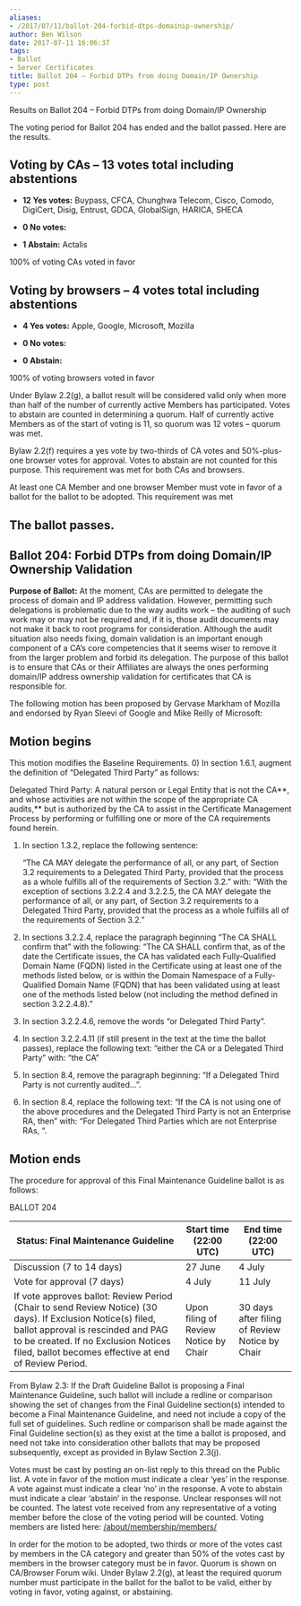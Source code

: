 ```yaml
---
aliases:
- /2017/07/11/ballot-204-forbid-dtps-domainip-ownership/
author: Ben Wilson
date: 2017-07-11 16:06:37
tags:
- Ballot
- Server Certificates
title: Ballot 204 – Forbid DTPs from doing Domain/IP Ownership
type: post
---
```


Results on Ballot 204 – Forbid DTPs from doing Domain/IP Ownership

The voting period for Ballot 204 has ended and the ballot passed. Here are the results.

## Voting by CAs – 13 votes total including abstentions

- **12 Yes votes:** Buypass, CFCA, Chunghwa Telecom, Cisco, Comodo, DigiCert, Disig, Entrust, GDCA, GlobalSign, HARICA, SHECA

- **0 No votes:**

- **1 Abstain:** Actalis

100% of voting CAs voted in favor

## Voting by browsers – 4 votes total including abstentions

- **4 Yes votes:** Apple, Google, Microsoft, Mozilla

- **0 No votes:**

- **0 Abstain:**

100% of voting browsers voted in favor

Under Bylaw 2.2(g), a ballot result will be considered valid only when more than half of the number of currently active Members has participated. Votes to abstain are counted in determining a quorum. Half of currently active Members as of the start of voting is 11, so quorum was 12 votes – quorum was met.

Bylaw 2.2(f) requires a yes vote by two-thirds of CA votes and 50%-plus-one browser votes for approval. Votes to abstain are not counted for this purpose. This requirement was met for both CAs and browsers.

At least one CA Member and one browser Member must vote in favor of a ballot for the ballot to be adopted. This requirement was met

## The ballot passes.

## Ballot 204: Forbid DTPs from doing Domain/IP Ownership Validation

**Purpose of Ballot:** At the moment, CAs are permitted to delegate the process of domain and IP address validation. However, permitting such delegations is problematic due to the way audits work – the auditing of such work may or may not be required and, if it is, those audit documents may not make it back to root programs for consideration. Although the audit situation also needs fixing, domain validation is an important enough component of a CA’s core competencies that it seems wiser to remove it from the larger problem and forbid its delegation. The purpose of this ballot is to ensure that CAs or their Affiliates are always the ones performing domain/IP address ownership validation for certificates that CA is responsible for.

The following motion has been proposed by Gervase Markham of Mozilla and endorsed by Ryan Sleevi of Google and Mike Reilly of Microsoft:

## Motion begins

This motion modifies the Baseline Requirements. 0) In section 1.6.1, augment the definition of “Delegated Third Party” as follows:

Delegated Third Party: A natural person or Legal Entity that is not the CA\*\*, and whose activities are not within the scope of the appropriate CA audits,\*\* but is authorized by the CA to assist in the Certificate Management Process by performing or fulfilling one or more of the CA requirements found herein.

1. In section 1.3.2, replace the following sentence:

    “The CA MAY delegate the performance of all, or any part, of Section 3.2 requirements to a Delegated Third Party, provided that the process as a whole fulfills all of the requirements of Section 3.2.” with: “With the exception of sections 3.2.2.4 and 3.2.2.5, the CA MAY delegate the performance of all, or any part, of Section 3.2 requirements to a Delegated Third Party, provided that the process as a whole fulfills all of the requirements of Section 3.2.”

1. In sections 3.2.2.4, replace the paragraph beginning “The CA SHALL confirm that” with the following: “The CA SHALL confirm that, as of the date the Certificate issues, the CA has validated each Fully‐Qualified Domain Name (FQDN) listed in the Certificate using at least one of the methods listed below, or is within the Domain Namespace of a Fully-Qualified Domain Name (FQDN) that has been validated using at least one of the methods listed below (not including the method defined in section 3.2.2.4.8).”

1. In section 3.2.2.4.6, remove the words “or Delegated Third Party”.

1. In section 3.2.2.4.11 (if still present in the text at the time the ballot passes), replace the following text: “either the CA or a Delegated Third Party” with: “the CA”

1. In section 8.4, remove the paragraph beginning: “If a Delegated Third Party is not currently audited…”.

1. In section 8.4, replace the following text: “If the CA is not using one of the above procedures and the Delegated Third Party is not an Enterprise RA, then” with: “For Delegated Third Parties which are not Enterprise RAs, “.

## Motion ends

The procedure for approval of this Final Maintenance Guideline ballot is as follows:

BALLOT 204  

| Status: Final Maintenance Guideline                                                                                                                                                                                                                | Start time (22:00 UTC)                | End time (22:00 UTC)                           |
| -------------------------------------------------------------------------------------------------------------------------------------------------------------------------------------------------------------------------------------------------- | ------------------------------------- | ---------------------------------------------- |
| Discussion (7 to 14 days)                                                                                                                                                                                                                          | 27 June                               | 4 July                                         |
| Vote for approval (7 days)                                                                                                                                                                                                                         | 4 July                                | 11 July                                        |
| If vote approves ballot: Review Period (Chair to send Review Notice) (30 days). If Exclusion Notice(s) filed, ballot approval is rescinded and PAG to be created. If no Exclusion Notices filed, ballot becomes effective at end of Review Period. | Upon filing of Review Notice by Chair | 30 days after filing of Review Notice by Chair |

From Bylaw 2.3: If the Draft Guideline Ballot is proposing a Final Maintenance Guideline, such ballot will include a redline or comparison showing the set of changes from the Final Guideline section(s) intended to become a Final Maintenance Guideline, and need not include a copy of the full set of guidelines. Such redline or comparison shall be made against the Final Guideline section(s) as they exist at the time a ballot is proposed, and need not take into consideration other ballots that may be proposed subsequently, except as provided in Bylaw Section 2.3(j).

Votes must be cast by posting an on-list reply to this thread on the Public list. A vote in favor of the motion must indicate a clear ‘yes’ in the response. A vote against must indicate a clear ‘no’ in the response. A vote to abstain must indicate a clear ‘abstain’ in the response. Unclear responses will not be counted. The latest vote received from any representative of a voting member before the close of the voting period will be counted. Voting members are listed here: [/about/membership/members/](/about/membership/members/)

In order for the motion to be adopted, two thirds or more of the votes cast by members in the CA category and greater than 50% of the votes cast by members in the browser category must be in favor. Quorum is shown on CA/Browser Forum wiki. Under Bylaw 2.2(g), at least the required quorum number must participate in the ballot for the ballot to be valid, either by voting in favor, voting against, or abstaining.